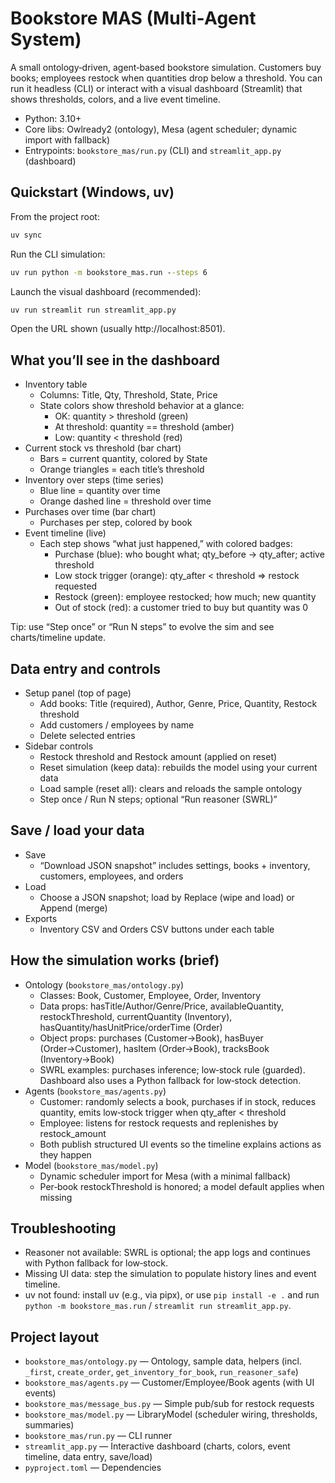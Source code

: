 # Bookstore MAS (Multi‑Agent System)

A small ontology‑driven, agent‑based bookstore simulation. Customers buy books; employees restock when quantities drop below a threshold. You can run it headless (CLI) or interact with a visual dashboard (Streamlit) that shows thresholds, colors, and a live event timeline.

- Python: 3.10+
- Core libs: Owlready2 (ontology), Mesa (agent scheduler; dynamic import with fallback)
- Entrypoints: `bookstore_mas/run.py` (CLI) and `streamlit_app.py` (dashboard)

## Quickstart (Windows, uv)
From the project root:

```bat
uv sync
```

Run the CLI simulation:
```bat
uv run python -m bookstore_mas.run --steps 6
```

Launch the visual dashboard (recommended):
```bat
uv run streamlit run streamlit_app.py
```
Open the URL shown (usually http://localhost:8501).

## What you’ll see in the dashboard
- Inventory table
  - Columns: Title, Qty, Threshold, State, Price
  - State colors show threshold behavior at a glance:
    - OK: quantity > threshold (green)
    - At threshold: quantity == threshold (amber)
    - Low: quantity < threshold (red)
- Current stock vs threshold (bar chart)
  - Bars = current quantity, colored by State
  - Orange triangles = each title’s threshold
- Inventory over steps (time series)
  - Blue line = quantity over time
  - Orange dashed line = threshold over time
- Purchases over time (bar chart)
  - Purchases per step, colored by book
- Event timeline (live)
  - Each step shows “what just happened,” with colored badges:
    - Purchase (blue): who bought what; qty_before → qty_after; active threshold
    - Low stock trigger (orange): qty_after < threshold ⇒ restock requested
    - Restock (green): employee restocked; how much; new quantity
    - Out of stock (red): a customer tried to buy but quantity was 0

Tip: use “Step once” or “Run N steps” to evolve the sim and see charts/timeline update.

## Data entry and controls
- Setup panel (top of page)
  - Add books: Title (required), Author, Genre, Price, Quantity, Restock threshold
  - Add customers / employees by name
  - Delete selected entries
- Sidebar controls
  - Restock threshold and Restock amount (applied on reset)
  - Reset simulation (keep data): rebuilds the model using your current data
  - Load sample (reset all): clears and reloads the sample ontology
  - Step once / Run N steps; optional “Run reasoner (SWRL)”

## Save / load your data
- Save
  - “Download JSON snapshot” includes settings, books + inventory, customers, employees, and orders
- Load
  - Choose a JSON snapshot; load by Replace (wipe and load) or Append (merge)
- Exports
  - Inventory CSV and Orders CSV buttons under each table

## How the simulation works (brief)
- Ontology (`bookstore_mas/ontology.py`)
  - Classes: Book, Customer, Employee, Order, Inventory
  - Data props: hasTitle/Author/Genre/Price, availableQuantity, restockThreshold, currentQuantity (Inventory), hasQuantity/hasUnitPrice/orderTime (Order)
  - Object props: purchases (Customer→Book), hasBuyer (Order→Customer), hasItem (Order→Book), tracksBook (Inventory→Book)
  - SWRL examples: purchases inference; low‑stock rule (guarded). Dashboard also uses a Python fallback for low‑stock detection.
- Agents (`bookstore_mas/agents.py`)
  - Customer: randomly selects a book, purchases if in stock, reduces quantity, emits low‑stock trigger when qty_after < threshold
  - Employee: listens for restock requests and replenishes by restock_amount
  - Both publish structured UI events so the timeline explains actions as they happen
- Model (`bookstore_mas/model.py`)
  - Dynamic scheduler import for Mesa (with a minimal fallback)
  - Per‑book restockThreshold is honored; a model default applies when missing

## Troubleshooting
- Reasoner not available: SWRL is optional; the app logs and continues with Python fallback for low‑stock.
- Missing UI data: step the simulation to populate history lines and event timeline.
- uv not found: install uv (e.g., via pipx), or use `pip install -e .` and run `python -m bookstore_mas.run` / `streamlit run streamlit_app.py`.

## Project layout
- `bookstore_mas/ontology.py` — Ontology, sample data, helpers (incl. `_first`, `create_order`, `get_inventory_for_book`, `run_reasoner_safe`)
- `bookstore_mas/agents.py` — Customer/Employee/Book agents (with UI events)
- `bookstore_mas/message_bus.py` — Simple pub/sub for restock requests
- `bookstore_mas/model.py` — LibraryModel (scheduler wiring, thresholds, summaries)
- `bookstore_mas/run.py` — CLI runner
- `streamlit_app.py` — Interactive dashboard (charts, colors, event timeline, data entry, save/load)
- `pyproject.toml` — Dependencies

